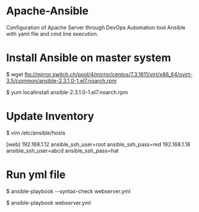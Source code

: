 # Apache-Ansible
Configuration of Apache Server through DevOps Automation tool Ansible with yaml file and cmd line execution.

# Install Ansible on master system

$ wget ftp://mirror.switch.ch/pool/4/mirror/centos/7.3.1611/virt/x86_64/ovirt-3.5/common/ansible-2.3.1.0-1.el7.noarch.rpm

$ yum  localinstall ansible-2.3.1.0-1.el7.noarch.rpm

# Update Inventory

$ vim /etc/ansible/hosts

[web]
192.168.1.12  ansible_ssh_user=root  ansible_ssh_pass=red 
192.168.1.18  ansible_ssh_user=abcd  ansible_ssh_pass=hat

# Run yml file

$ ansible-playbook --syntax-check  webserver.yml

$ ansible-playbook webserver.yml
